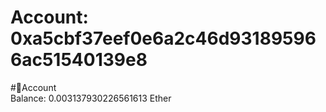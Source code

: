
Account: 0xa5cbf37eef0e6a2c46d931895966ac51540139e8
===================================================
  
#📜Account  
Balance: 0.003137930226561613 Ether
